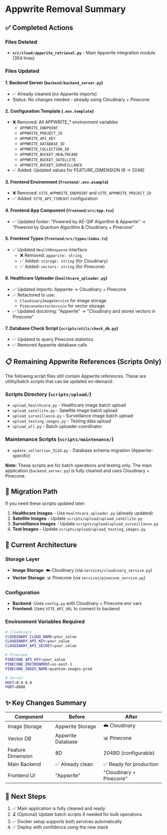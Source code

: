 # Appwrite Removal Summary

## ✅ Completed Actions

### Files Deleted
- **`src/cloud/appwrite_retrieval.py`** - Main Appwrite integration module (354 lines)

### Files Updated

#### 1. **Backend Server** (`backend/backend_server.py`)
- ✅ Already cleaned (no Appwrite imports)
- Status: No changes needed - already using Cloudinary + Pinecone

#### 2. **Configuration Template** (`.env.template`)
- ❌ Removed: All APPWRITE_* environment variables
  - `APPWRITE_ENDPOINT`
  - `APPWRITE_PROJECT_ID`
  - `APPWRITE_API_KEY`
  - `APPWRITE_DATABASE_ID`
  - `APPWRITE_COLLECTION_ID`
  - `APPWRITE_BUCKET_HEALTHCARE`
  - `APPWRITE_BUCKET_SATELLITE`
  - `APPWRITE_BUCKET_SURVEILLANCE`
- ✅ Added: Updated values for FEATURE_DIMENSION (8 → 2048)

#### 3. **Frontend Environment** (`frontend/.env.example`)
- ❌ Removed: `VITE_APPWRITE_ENDPOINT` and `VITE_APPWRITE_PROJECT_ID`
- ✅ Added: `VITE_API_TIMEOUT` configuration

#### 4. **Frontend App Component** (`frontend/src/App.tsx`)
- ✅ Updated footer: "Powered by AE-QIP Algorithm & Appwrite" → "Powered by Quantum Algorithm & Cloudinary + Pinecone"

#### 5. **Frontend Types** (`frontend/src/types/index.ts`)
- ✅ Updated `HealthResponse` interface
  - ❌ Removed: `appwrite: string`
  - ✅ Added: `storage: string` (for Cloudinary)
  - ✅ Added: `vectors: string` (for Pinecone)

#### 6. **Healthcare Uploader** (`healthcare_uploader.py`)
- ✅ Updated imports: Appwrite → Cloudinary + Pinecone
- ✅ Refactored to use:
  - `CloudinaryImageService` for image storage
  - `PineconeVectorService` for vector storage
- ✅ Updated docstring: "Appwrite" → "Cloudinary and stores vectors in Pinecone"

#### 7. **Database Check Script** (`scripts/utils/check_db.py`)
- ✅ Updated to query Pinecone statistics
- ✅ Removed Appwrite database calls

## 📋 Remaining Appwrite References (Scripts Only)

The following script files still contain Appwrite references. These are utility/batch scripts that can be updated on-demand:

### Scripts Directory (`scripts/upload/`)
- `upload_healthcare.py` - Healthcare image batch upload
- `upload_satellite.py` - Satellite image batch upload
- `upload_surveillance.py` - Surveillance image batch upload
- `upload_testing_images.py` - Testing data upload
- `upload_all.py` - Batch uploader coordinator

### Maintenance Scripts (`scripts/maintenance/`)
- `update_collection_512d.py` - Database schema migration (Appwrite-specific)

**Note:** These scripts are for batch operations and testing only. The main application (`backend_server.py`) is fully cleaned and uses Cloudinary + Pinecone.

## 🔄 Migration Path

If you need these scripts updated later:

1. **Healthcare Images** - Use `healthcare_uploader.py` (already updated)
2. **Satellite Images** - Update `scripts/upload/upload_satellite.py`
3. **Surveillance Images** - Update `scripts/upload/upload_surveillance.py`
4. **Test Images** - Update `scripts/upload/upload_testing_images.py`

## 🎯 Current Architecture

### Storage Layer
- **Image Storage**: ☁️ Cloudinary (via `services/cloudinary_service.py`)
- **Vector Storage**: 📊 Pinecone (via `services/pinecone_service.py`)

### Configuration
- **Backend**: Uses `config.py` with Cloudinary + Pinecone env vars
- **Frontend**: Uses `VITE_API_URL` to connect to backend

### Environment Variables Required

```bash
# Cloudinary
CLOUDINARY_CLOUD_NAME=your_value
CLOUDINARY_API_KEY=your_value
CLOUDINARY_API_SECRET=your_value

# Pinecone
PINECONE_API_KEY=your_value
PINECONE_ENVIRONMENT=us-east-1
PINECONE_INDEX_NAME=quantum-images-prod

# Server
HOST=0.0.0.0
PORT=8000
```

## ✨ Key Changes Summary

| Component | Before | After |
|-----------|--------|-------|
| Image Storage | Appwrite Storage | ☁️ Cloudinary |
| Vector DB | Appwrite Database | 📊 Pinecone |
| Feature Dimension | 8D | 2048D (configurable) |
| Main Backend | ✅ Already clean | ✅ Ready for production |
| Frontend UI | "Appwrite" | "Cloudinary + Pinecone" |

## 🚀 Next Steps

1. ✅ Main application is fully cleaned and ready
2. ⏳ (Optional) Update batch scripts if needed for bulk operations
3. ✅ Docker setup supports both services automatically
4. ✅ Deploy with confidence using the new stack
